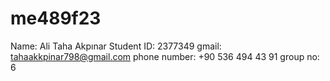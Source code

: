# me489f23
Name: Ali Taha Akpınar
Student ID: 2377349
gmail: tahaakkpinar798@gmail.com
phone number: +90 536 494 43 91
group no: 6
